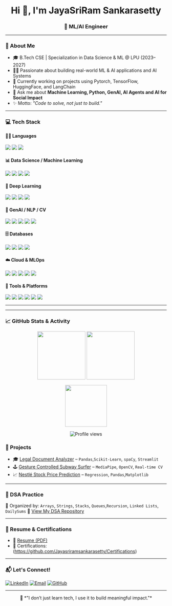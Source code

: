 <h1 align="center">Hi 👋, I'm JayaSriRam Sankarasetty</h1>
<h3 align="center">🚀 ML/AI Engineer</h3>

---

### 🧠 About Me

- 🎓 B.Tech CSE | Specialization in Data Science & ML @ LPU (2023–2027)  
- 👨‍💻 Passionate about building real-world ML & AI applications and AI Systems
- 🧪 Currently working on projects using Pytorch, TensorFlow, HuggingFace, and LangChain
- 💬 Ask me about **Machine Learning, Python, GenAI, AI Agents and AI for Social Impact**
- ✨ Motto: *"Code to solve, not just to build."*

---

### 💻 Tech Stack

#### 👨‍💻 Languages
<p align="left">
  <img src="https://img.shields.io/badge/Python-3776AB?style=for-the-badge&logo=python&logoColor=white"/>
  <img src="https://img.shields.io/badge/Java-ED8B00?style=for-the-badge&logo=openjdk&logoColor=white"/>
  <img src="https://img.shields.io/badge/SQL-025E8C?style=for-the-badge&logo=postgresql&logoColor=white"/>
</p>

#### 📊 Data Science / Machine Learning
<p align="left">
  <img src="https://img.shields.io/badge/Numpy-013243?style=for-the-badge&logo=numpy&logoColor=white"/>
  <img src="https://img.shields.io/badge/Pandas-150458?style=for-the-badge&logo=pandas&logoColor=white"/>
  <img src="https://img.shields.io/badge/Matplotlib-11557C?style=for-the-badge&logo=matplotlib&logoColor=white"/>
  <img src="https://img.shields.io/badge/Scikit--learn-F7931E?style=for-the-badge&logo=scikitlearn&logoColor=white"/>
</p>

#### 🤖 Deep Learning
<p align="left">
  <img src="https://img.shields.io/badge/TensorFlow-FF6F00?style=for-the-badge&logo=tensorflow&logoColor=white"/>
  <img src="https://img.shields.io/badge/Keras-D00000?style=for-the-badge&logo=keras&logoColor=white"/>
  <img src="https://img.shields.io/badge/PyTorch-EE4C2C?style=for-the-badge&logo=pytorch&logoColor=white"/>
  <img src="https://img.shields.io/badge/CNN%20|%20RNN%20|%20ANN-black?style=for-the-badge"/>
</p>

#### 🤖 GenAI / NLP / CV
<p align="left">
  <img src="https://img.shields.io/badge/HuggingFace-FCC624?style=for-the-badge&logo=huggingface&logoColor=black"/>
  <img src="https://img.shields.io/badge/OpenAI-412991?style=for-the-badge&logo=openai&logoColor=white"/>
  <img src="https://img.shields.io/badge/LangChain-blueviolet?style=for-the-badge"/>
  <img src="https://img.shields.io/badge/MediaPipe-FF6F00?style=for-the-badge&logo=google&logoColor=white"/>
  <img src="https://img.shields.io/badge/OpenCV-5C3EE8?style=for-the-badge&logo=opencv&logoColor=white"/>
</p>

#### 🗄️ Databases
<p align="left">
  <img src="https://img.shields.io/badge/MySQL-4479A1?style=for-the-badge&logo=mysql&logoColor=white"/>
  <img src="https://img.shields.io/badge/PostgreSQL-336791?style=for-the-badge&logo=postgresql&logoColor=white"/>
  <img src="https://img.shields.io/badge/SQLite-003B57?style=for-the-badge&logo=sqlite&logoColor=white"/>
  <img src="https://img.shields.io/badge/MongoDB-47A248?style=for-the-badge&logo=mongodb&logoColor=white"/>
</p>

#### ☁️ Cloud & MLOps
<p align="left">
  <img src="https://img.shields.io/badge/AWS-232F3E?style=for-the-badge&logo=amazonaws&logoColor=white"/>
  <img src="https://img.shields.io/badge/GCP-4285F4?style=for-the-badge&logo=googlecloud&logoColor=white"/>
  <img src="https://img.shields.io/badge/Docker-2496ED?style=for-the-badge&logo=docker&logoColor=white"/>
  <img src="https://img.shields.io/badge/GitHub%20Actions-2088FF?style=for-the-badge&logo=githubactions&logoColor=white"/>
  <img src="https://img.shields.io/badge/MLflow-020f27?style=for-the-badge&logo=mlflow&logoColor=white"/>
</p>

#### 🧰 Tools & Platforms
<p align="left">
  <img src="https://img.shields.io/badge/Git-F05032?style=for-the-badge&logo=git&logoColor=white"/>
  <img src="https://img.shields.io/badge/GitHub-181717?style=for-the-badge&logo=github&logoColor=white"/>
  <img src="https://img.shields.io/badge/Streamlit-FF4B4B?style=for-the-badge&logo=streamlit&logoColor=white"/>
  <img src="https://img.shields.io/badge/VSCode-007ACC?style=for-the-badge&logo=visual-studio-code&logoColor=white"/>
  <img src="https://img.shields.io/badge/Jupyter-F37626?style=for-the-badge&logo=jupyter&logoColor=white"/>
  <img src="https://img.shields.io/badge/Colab-F9AB00?style=for-the-badge&logo=googlecolab&logoColor=black"/>
</p>

---

---

### 📈 GitHub Stats & Activity

<p align="center">
  <img src="https://github-readme-stats.vercel.app/api?username=Jayasriramsankarasetty&show_icons=true&theme=tokyonight&hide_border=true" height="150" />
  <img src="https://streak-stats.demolab.com?user=Jayasriramsankarasetty&theme=tokyonight&hide_border=true" height="150" />
</p>

<p align="center">
  <img src="https://github-readme-stats.vercel.app/api/top-langs/?username=Jayasriramsankarasetty&layout=compact&theme=tokyonight&hide_border=true" height="130" />
</p>

<p align="center">
  <img src="https://komarev.com/ghpvc/?username=Jayasriramsankarasetty&style=flat-square&color=blue" alt="Profile views" />
</p>



### 🚀 Projects

- 🎓 [Legal Document Analyzer](https://github.com/Jayasriramsankarasetty/LegalDocumentAnalyzer) – `Pandas`,`Scikit-Learn`, `spaCy`, `Streamlit`
- 🕹 [Gesture Controlled Subway Surfer](https://github.com/Jayasriramsankarasetty/...) – `MediaPipe`, `OpenCV`, `Real-time CV`
- 📈 [Nestlé Stock Price Prediction](https://github.com/Jayasriramsankarasetty/NestleStockPricePrediction) – `Regression`, `Pandas`,`Matplotlib`

---

### 📘 DSA Practice

📁 Organized by: `Arrays`, `Strings`, `Stacks`, `Queues`,`Recursion`, `Linked Lists`,  `DailySums`
📌 [View My DSA Repository](https://github.com/Jayasriramsankarasetty/DSA-Java-Journey)

---

### 📄 Resume & Certifications

- 📌 [Resume (PDF)](https://github.com/Jayasriramsankarasetty/resume.pdf)
- 📜 Certifications: (https://github.com/Jayasriramsankarasetty/Certifications)

---

### 📬 Let's Connect!
[![LinkedIn](https://img.shields.io/badge/LinkedIn-blue?style=flat&logo=linkedin&logoColor=white)](https://www.linkedin.com/in/jaysrirams)
[![Email](https://img.shields.io/badge/Email-jayasriramnani9%40gmail.com-D14836?style=flat&logo=gmail&logoColor=white)](mailto:jayasriramnani9@gmail.com)
[![GitHub](https://img.shields.io/badge/GitHub-181717?style=flat&logo=github&logoColor=white)](https://github.com/Jayasriramsankarasetty)

---


<p align="center">
  🚀 *"I don’t just learn tech, I use it to build meaningful impact."*  
</p>
